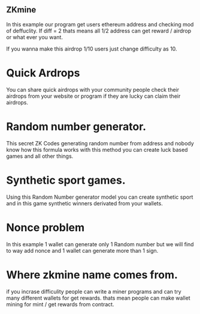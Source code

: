 ## ZKmine

In this example our program get users ethereum address and checking mod of deffuclity.
If diff = 2 thats means all 1/2 address can get reward / airdrop or what ever you want.

If you wanna make this airdrop 1/10 users just change difficulty as 10.


# Quick Ardrops

You can share quick airdrops with your community people check 
their airdrops from your website or program if they are lucky can claim their airdrops.

# Random number generator.

This secret ZK Codes generating random number from address and nobody know how this formula works with this method you can create luck based games and all other things.

# Synthetic sport games.

Using this Random Number generator model you can create synthetic sport and in this game synthetic winners derivated from your wallets.


# Nonce problem

In this example 1 wallet can generate only 1 Random number but we will find to way add nonce and 1 wallet can generate more than 1 sign.

# Where zkmine name comes from.

if you incrase difficulity people can write a miner programs and can try many different wallets for get rewards. thats mean people can make wallet mining for mint / get rewards from contract.


